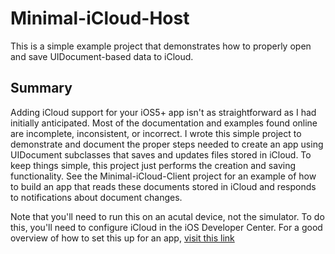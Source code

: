 Minimal-iCloud-Host
=========

This is a simple example project that demonstrates how to properly open and save UIDocument-based data to iCloud.

Summary
-----------

Adding iCloud support for your iOS5+ app isn't as straightforward as I had initially anticipated. Most of the documentation and examples found online are incomplete, inconsistent, or incorrect. I wrote this simple project to demonstrate and document the proper steps needed to create an app using UIDocument subclasses that saves and updates files stored in iCloud. To keep things simple, this project just performs the creation and saving functionality. See the
Minimal-iCloud-Client project for an example of how to build an app that reads these documents stored in iCloud and responds to notifications about document changes.   


Note that you'll need to run this on an acutal device, not the simulator. To do this, you'll need to configure iCloud in the iOS Developer Center. For a good overview of how to set this up for an app, [visit this link](http://www.raywenderlich.com/6015/beginning-icloud-in-ios-5-tutorial-part-1)

